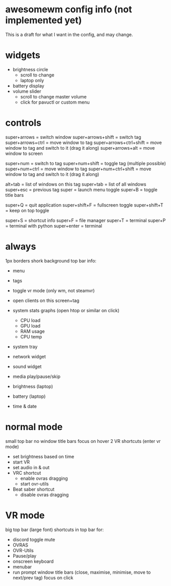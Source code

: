 # awesomewm config info (not implemented yet)
This is a draft for what I want in the config, and may change.

# widgets
- brightness circle
	- scroll to change
	- laptop only
- battery display
- volume slider
	- scroll to change master volume
	- click for pavuctl or custom menu



# controls
super+arrows            = switch window
super+arrows+shift      = switch tag
super+arrows+ctrl       = move window to tag
super+arrows+ctrl+shift = move window to tag and switch to it (drag it along)
super+arrows+alt        = move window to screen


super+num            = switch to tag
super+num+shift      = toggle tag (multiple possible)
super+num+ctrl       = move window to tag
super+num+ctrl+shift = move window to tag and switch to it (drag it along)

alt+tab   = list of windows on this tag
super+tab = list of all windows
super+esc = previous tag
super     = launch menu toggle
super+B   = toggle title bars

super+Q = quit application
super+shift+F = fullscreen toggle
super+shift+T = keep on top toggle

super+S = shortcut info
super+F = file manager
super+T = terminal
super+P = terminal with python
super+enter = terminal



# always
1px borders
shork background
top bar info:
- menu
- tags
- toggle vr mode (only wm, not steamvr)

- open clients on this screen+tag

- system stats graphs (open htop or similar on click)
	- CPU load
	- GPU load
	- RAM usage
	- CPU temp
- system tray
- network widget
- sound widget
- media play/pause/skip
- brightness (laptop)
- battery (laptop)
- time & date

# normal mode
small top bar
no window title bars
focus on hover
2 VR shortcuts (enter vr mode)
- set brightness based on time
- start VR
- set audio in & out
- VRC shortcut
	- enable ovras dragging
	- start ovr-utils
- Beat saber shortcut
	- disable ovras dragging

# VR mode
big top bar (large font)
shortcuts in top bar for:
- discord toggle mute
- OVRAS
- OVR-Utils
- Pause/play
- onscreen keyboard
- menubar
- run prompt
window title bars (close, maximise, minimise, move to next/prev tag)
focus on click

